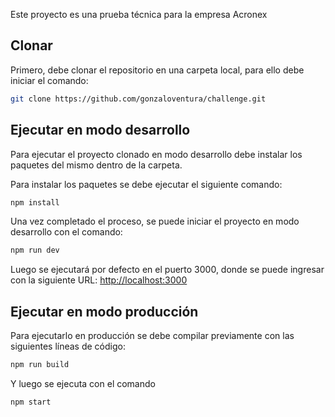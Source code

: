 Este proyecto es una prueba técnica para la empresa Acronex

## Clonar
Primero, debe clonar el repositorio en una carpeta local, para ello debe iniciar el comando:

```bash
git clone https://github.com/gonzaloventura/challenge.git
```

## Ejecutar en modo desarrollo
Para ejecutar el proyecto clonado en modo desarrollo debe instalar los paquetes del mismo dentro de la carpeta.

Para instalar los paquetes se debe ejecutar el siguiente comando:

```bash
npm install
```


Una vez completado el proceso, se puede iniciar el proyecto en modo desarrollo con el comando:
```bash
npm run dev
```

Luego se ejecutará por defecto en el puerto 3000, donde se puede ingresar con la siguiente URL: [http://localhost:3000](http://localhost:3000) 


## Ejecutar en modo producción
Para ejecutarlo en producción se debe compilar previamente con las siguientes líneas de código:

```bash
npm run build
```

Y luego se ejecuta con el comando
```bash
npm start
```

